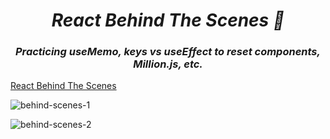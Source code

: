 <h1 align=center> <b><i>React Behind The Scenes 💪</i></b></h1>
<h3 align=center> <b><i>Practicing useMemo, keys vs useEffect to reset components, Million.js, etc.</i></b></h3>

[React Behind The Scenes](https://react-behind-scenes.onrender.com)

![behind-scenes-1](https://github.com/user-attachments/assets/6e70922a-c849-4eff-bf69-aa4ba953f869)

![behind-scenes-2](https://github.com/user-attachments/assets/4e89a0b2-cbf4-4790-bde7-d95c2f2b8cab)
